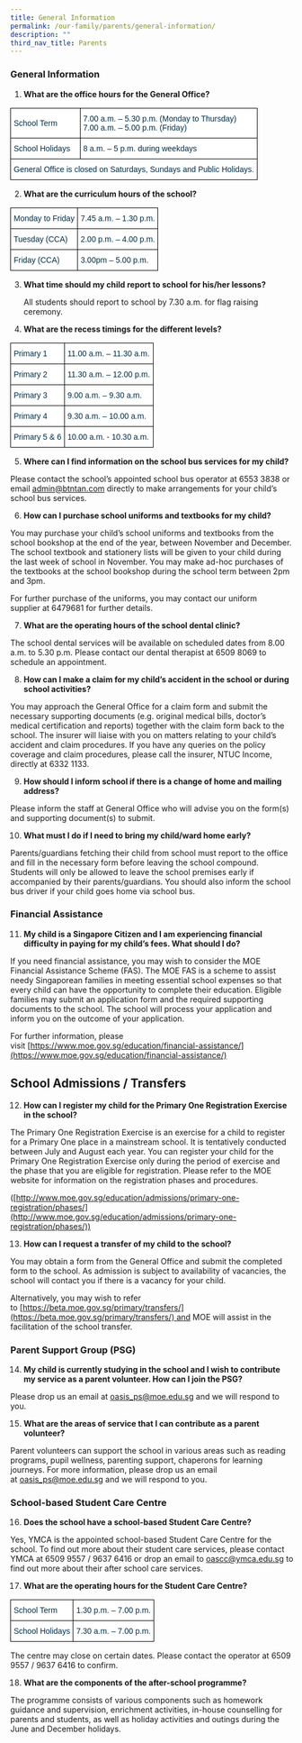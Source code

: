 ```yaml
---
title: General Information
permalink: /our-family/parents/general-information/
description: ""
third_nav_title: Parents
---
```

### General Information


1.  **What are the office hours for the General Office?**

<style type="text/css">
.tg  {border-collapse:collapse;border-spacing:0;}
.tg td{border-color:black;border-style:solid;border-width:1px;font-family:Arial, sans-serif;font-size:14px;
  overflow:hidden;padding:10px 5px;word-break:normal;}
.tg th{border-color:black;border-style:solid;border-width:1px;font-family:Arial, sans-serif;font-size:14px;
  font-weight:normal;overflow:hidden;padding:10px 5px;word-break:normal;}
.tg .tg-67ya{background-color:#FFF;color:#002D46;text-align:left;vertical-align:middle}
.tg .tg-vd2a{background-color:#FFF;color:#002D46;text-align:left;vertical-align:top}
</style>
<table class="tg">
<thead>
  <tr>
    <th class="tg-67ya">School Term<br></th>
    <th class="tg-vd2a"><span style="background-color:initial">7.00 a.m. – 5.30 p.m. (Monday to Thursday)</span><br><span style="background-color:initial">7.00 a.m. – 5.00 p.m. (Friday)</span></th>
  </tr>
</thead>
<tbody>
  <tr>
    <td class="tg-67ya">School Holidays<br></td>
    <td class="tg-67ya">8 a.m. – 5 p.m. during weekdays<br></td>
  </tr>
  <tr>
    <td class="tg-67ya" colspan="2">General Office is closed on Saturdays, Sundays and Public Holidays.<br></td>
  </tr>
</tbody>
</table>

2.  **What are the curriculum hours of the school?**

<style type="text/css">
.tg  {border-collapse:collapse;border-spacing:0;}
.tg td{border-color:black;border-style:solid;border-width:1px;font-family:Arial, sans-serif;font-size:14px;
  overflow:hidden;padding:10px 5px;word-break:normal;}
.tg th{border-color:black;border-style:solid;border-width:1px;font-family:Arial, sans-serif;font-size:14px;
  font-weight:normal;overflow:hidden;padding:10px 5px;word-break:normal;}
.tg .tg-67ya{background-color:#FFF;color:#002D46;text-align:left;vertical-align:middle}
</style>
<table class="tg">
<thead>
  <tr>
    <th class="tg-67ya">Monday to Friday<br></th>
    <th class="tg-67ya">7.45 a.m. – 1.30 p.m.<br></th>
  </tr>
</thead>
<tbody>
  <tr>
    <td class="tg-67ya">Tuesday (CCA)<br></td>
    <td class="tg-67ya">2.00 p.m. – 4.00 p.m.<br></td>
  </tr>
  <tr>
    <td class="tg-67ya">Friday (CCA)</td>
    <td class="tg-67ya">3.00pm – 5.00 p.m.</td>
  </tr>
</tbody>
</table>

3.  **What time should my child report to school for his/her lessons?**
    
    All students should report to school by 7.30 a.m. for flag raising ceremony.
    

  

4.  **What are the recess timings for the different levels?**

<style type="text/css">
.tg  {border-collapse:collapse;border-spacing:0;}
.tg td{border-color:black;border-style:solid;border-width:1px;font-family:Arial, sans-serif;font-size:14px;
  overflow:hidden;padding:10px 5px;word-break:normal;}
.tg th{border-color:black;border-style:solid;border-width:1px;font-family:Arial, sans-serif;font-size:14px;
  font-weight:normal;overflow:hidden;padding:10px 5px;word-break:normal;}
.tg .tg-67ya{background-color:#FFF;color:#002D46;text-align:left;vertical-align:middle}
</style>
<table class="tg">
<thead>
  <tr>
    <th class="tg-67ya">Primary 1<br></th>
    <th class="tg-67ya">11.00 a.m. – 11.30 a.m.<br></th>
  </tr>
</thead>
<tbody>
  <tr>
    <td class="tg-67ya">Primary 2<br></td>
    <td class="tg-67ya">11.30 a.m. – 12.00 p.m.<br></td>
  </tr>
  <tr>
    <td class="tg-67ya">Primary 3</td>
    <td class="tg-67ya">9.00 a.m. – 9.30 a.m.</td>
  </tr>
  <tr>
    <td class="tg-67ya">Primary 4</td>
    <td class="tg-67ya">9.30 a.m. – 10.00 a.m.</td>
  </tr>
  <tr>
    <td class="tg-67ya">Primary 5 &amp; 6</td>
    <td class="tg-67ya">10.00 a.m. - 10.30 a.m.</td>
  </tr>
</tbody>
</table>

5.  **Where can I find information on the school bus services for my child?**
    
Please contact the school’s appointed school bus operator at 6553 3838 or email [admin@btntan.com](mailto:admin@btntan.com) directly to make arrangements for your child’s school bus services.
		
6.  **How can I purchase school uniforms and textbooks for my child?**
    
You may purchase your child’s school uniforms and textbooks from the school bookshop at the end of the year, between November and December. The school textbook and stationery lists will be given to your child during the last week of school in November. You may make ad-hoc purchases of the textbooks at the school bookshop during the school term between 2pm and 3pm.
    
For further purchase of the uniforms, you may contact our uniform supplier at 6479681 for further details.

7.  **What are the operating hours of the school dental clinic?**
    
The school dental services will be available on scheduled dates from 8.00 a.m. to 5.30 p.m. Please contact our dental therapist at 6509 8069 to schedule an appointment.
		
8.  **How can I make a claim for my child’s accident in the school or during school activities?**
    
You may approach the General Office for a claim form and submit the necessary supporting documents (e.g. original medical bills, doctor’s medical certification and reports) together with the claim form back to the school. The insurer will liaise with you on matters relating to your child’s accident and claim procedures. If you have any queries on the policy coverage and claim procedures, please call the insurer, NTUC Income, directly at 6332 1133.
		
9.  **How should I inform school if there is a change of home and mailing address?**
    
Please inform the staff at General Office who will advise you on the form(s) and supporting document(s) to submit.

10.  **What must I do if I need to bring my child/ward home early?**
    
Parents/guardians fetching their child from school must report to the office and fill in the necessary form before leaving the school compound. Students will only be allowed to leave the school premises early if accompanied by their parents/guardians. You should also inform the school bus driver if your child goes home via school bus.

### Financial Assistance

11.  **My child is a Singapore Citizen and I am experiencing financial difficulty in paying for my child’s fees. What should I do?**
    
If you need financial assistance, you may wish to consider the MOE Financial Assistance Scheme (FAS). The MOE FAS is a scheme to assist needy Singaporean families in meeting essential school expenses so that every child can have the opportunity to complete their education. Eligible families may submit an application form and the required supporting documents to the school. The school will process your application and inform you on the outcome of your application.
    
For further information, please visit [https://www.moe.gov.sg/education/financial-assistance/](https://www.moe.gov.sg/education/financial-assistance/)
		
School Admissions / Transfers
-----------------------------

12.  **How can I register my child for the Primary One Registration Exercise in the school?**
    
The Primary One Registration Exercise is an exercise for a child to register for a Primary One place in a mainstream school. It is tentatively conducted between July and August each year. You can register your child for the Primary One Registration Exercise only during the period of exercise and the phase that you are eligible for registration. Please refer to the MOE website for information on the registration phases and procedures.
    
([http://www.moe.gov.sg/education/admissions/primary-one-registration/phases/](http://www.moe.gov.sg/education/admissions/primary-one-registration/phases/))

13.  **How can I request a transfer of my child to the school?**
    
You may obtain a form from the General Office and submit the completed form to the school. As admission is subject to availability of vacancies, the school will contact you if there is a vacancy for your child.
    
Alternatively, you may wish to refer to [https://beta.moe.gov.sg/primary/transfers/](https://beta.moe.gov.sg/primary/transfers/) and MOE will assist in the facilitation of the school transfer.

### Parent Support Group (PSG)

14.  **My child is currently studying in the school and I wish to contribute my service as a parent volunteer. How can I join the PSG?**
    
Please drop us an email at [oasis_ps@moe.edu.sg](mailto:oasis_ps@moe.edu.sg) and we will respond to you.

15.  **What are the areas of service that I can contribute as a parent volunteer?**
    
Parent volunteers can support the school in various areas such as reading programs, pupil wellness, parenting support, chaperons for learning journeys. For more information, please drop us an email at [oasis_ps@moe.edu.sg](mailto:oasis_ps@moe.edu.sg) and we will respond to you.

### School-based Student Care Centre

16.  **Does the school have a school-based Student Care Centre?**
    
Yes, YMCA is the appointed school-based Student Care Centre for the school. To find out more about their student care services, please contact YMCA at 6509 9557 / 9637 6416 or drop an email to oascc@ymca.edu.sg to find out more about their after school care services.

17. **What are the operating hours for the Student Care Centre?**

<style type="text/css">
.tg  {border-collapse:collapse;border-spacing:0;}
.tg td{border-color:black;border-style:solid;border-width:1px;font-family:Arial, sans-serif;font-size:14px;
  overflow:hidden;padding:10px 5px;word-break:normal;}
.tg th{border-color:black;border-style:solid;border-width:1px;font-family:Arial, sans-serif;font-size:14px;
  font-weight:normal;overflow:hidden;padding:10px 5px;word-break:normal;}
.tg .tg-67ya{background-color:#FFF;color:#002D46;text-align:left;vertical-align:middle}
</style>
<table class="tg">
<thead>
  <tr>
    <th class="tg-67ya">School Term<br></th>
    <th class="tg-67ya">1.30 p.m. – 7.00 p.m.<br></th>
  </tr>
</thead>
<tbody>
  <tr>
    <td class="tg-67ya">School Holidays<br></td>
    <td class="tg-67ya">7.30 a.m. – 7.00 p.m.</td>
  </tr>
</tbody>
</table>

The centre may close on certain dates. Please contact the operator at 6509 9557 / 9637 6416 to confirm.
    

  

18.  **What are the components of the after-school programme?**
    
The programme consists of various components such as homework guidance and supervision, enrichment activities, in-house counselling for parents and students, as well as holiday activities and outings during the June and December holidays.